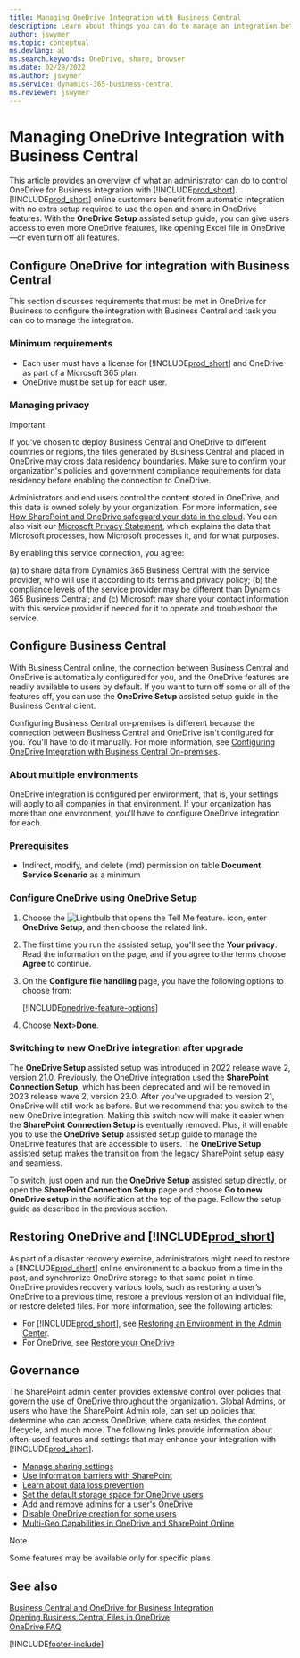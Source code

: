 ```yaml
---
title: Managing OneDrive Integration with Business Central
description: Learn about things you can do to manage an integration between Business Central and OneDrive for Business.
author: jswymer
ms.topic: conceptual
ms.devlang: al
ms.search.keywords: OneDrive, share, browser
ms.date: 02/28/2022
ms.author: jswymer
ms.service: dynamics-365-business-central
ms.reviewer: jswymer
---
```

# Managing OneDrive Integration with Business Central

This article provides an overview of what an administrator can do to control OneDrive for Business integration with [!INCLUDE[prod_short](includes/prod_short.md)]. [!INCLUDE[prod_short](includes/prod_short.md)] online customers benefit from automatic integration with no extra setup required to use the open and share in OneDrive features. With the **OneDrive Setup** assisted setup guide, you can give users access to even more OneDrive features, like opening Excel file in OneDrive&mdash;or even turn off all features.  

## Configure OneDrive for integration with Business Central

This section discusses requirements that must be met in OneDrive for Business to configure the integration with Business Central and task you can do to manage the integration.

### Minimum requirements

* Each user must have a license for [!INCLUDE[prod_short](includes/prod_short.md)] and OneDrive as part of a Microsoft 365 plan.
* OneDrive must be set up for each user.

### Managing privacy

> [!IMPORTANT]
> If you've chosen to deploy Business Central and OneDrive to different countries or regions, the files generated by Business Central and placed in OneDrive may cross data residency boundaries. Make sure to confirm your organization's policies and government compliance requirements for data residency before enabling the connection to OneDrive.

Administrators and end users control the content stored in OneDrive, and this data is owned solely by your organization. For more information, see [How SharePoint and OneDrive safeguard your data in the cloud](/sharepoint/safeguarding-your-data). You can also visit our [Microsoft Privacy Statement](https://privacy.microsoft.com/en-us/privacystatement), which explains the data that Microsoft processes, how Microsoft processes it, and for what purposes.

By enabling this service connection, you agree:

(a) to share data from Dynamics 365 Business Central with the service provider, who will use it according to its terms and privacy policy; (b) the compliance levels of the service provider may be different than Dynamics 365 Business Central; and (c) Microsoft may share your contact information with this service provider if needed for it to operate and troubleshoot the service.

## Configure Business Central

With Business Central online, the connection between Business Central and OneDrive is automatically configured for you, and the OneDrive features are readily available to users by default. If you want to turn off some or all of the features off, you can use the **OneDrive Setup** assisted setup guide in the Business Central client.

Configuring Business Central on-premises is different because the connection between Business Central and OneDrive isn't configured for you. You'll have to do it manually. For more information, see [Configuring OneDrive Integration with Business Central On-premises](admin-onedrive-integration-onpremises.md).

### About multiple environments

OneDrive integration is configured per environment, that is, your settings will apply to all companies in that environment. If your organization has more than one environment, you'll have to configure OneDrive integration for each.

### Prerequisites

- Indirect, modify, and delete (imd) permission on table **Document Service Scenario** as a minimum

### Configure OneDrive using OneDrive Setup

1. Choose the ![Lightbulb that opens the Tell Me feature.](media/ui-search/search_small.png "Tell me what you want to do") icon, enter **OneDrive Setup**, and then choose the related link. 
2. The first time you run the assisted setup, you'll see the **Your privacy**. Read the information on the page, and if you agree to the terms choose **Agree** to continue.
3. On the **Configure file handling** page, you have the following options to choose from:

   [!INCLUDE[onedrive-feature-options](includes/onedrive-feature-options.md)]
4. Choose **Next**>**Done**.

### Switching to new OneDrive integration after upgrade

The **OneDrive Setup** assisted setup was introduced in 2022 release wave 2, version 21.0. Previously, the OneDrive integration used the **SharePoint Connection Setup**, which has been deprecated and will be removed in 2023 release wave 2, version 23.0. After you've upgraded to version 21, OneDrive will still work as before. But we recommend that you switch to the new OneDrive integration. Making this switch now will make it easier when the **SharePoint Connection Setup** is eventually removed. Plus, it will enable you to use the **OneDrive Setup** assisted setup guide to manage the OneDrive features that are accessible to users. The **OneDrive Setup** assisted setup makes the transition from the legacy SharePoint setup easy and seamless.

To switch, just open and run the **OneDrive Setup** assisted setup directly, or open the **SharePoint Connection Setup** page and choose **Go to new OneDrive setup** in the notification at the top of the page. Follow the setup guide as described in the previous section.

## Restoring OneDrive and [!INCLUDE[prod_short](includes/prod_short.md)]

As part of a disaster recovery exercise, administrators might need to restore a [!INCLUDE[prod_short](includes/prod_short.md)] online environment to a backup from a time in the past, and synchronize OneDrive storage to that same point in time. OneDrive provides recovery various tools, such as restoring a user’s OneDrive to a previous time, restore a previous version of an individual file, or restore deleted files. For more information, see the following articles:

* For [!INCLUDE[prod_short](includes/prod_short.md)], see [Restoring an Environment in the Admin Center](/dynamics365/business-central/dev-itpro/administration/tenant-admin-center-backup-restore).
* For OneDrive, see [Restore your OneDrive](https://support.microsoft.com/en-us/office/restore-your-onedrive-fa231298-759d-41cf-bcd0-25ac53eb8a15?ui=en-us&rs=en-us&ad=us)

## Governance

The SharePoint admin center provides extensive control over policies that govern the use of OneDrive throughout the organization. Global Admins, or users who have the SharePoint Admin role, can set up policies that determine who can access OneDrive, where data resides, the content lifecycle, and much more. The following links provide information about often-used features and settings that may enhance your integration with [!INCLUDE[prod_short](includes/prod_short.md)]. 

* [Manage sharing settings](/sharepoint/turn-external-sharing-on-or-off)
* [Use information barriers with SharePoint](/sharepoint/information-barriers)
* [Learn about data loss prevention](/microsoft-365/compliance/dlp-learn-about-dlp)
* [Set the default storage space for OneDrive users](/onedrive/set-default-storage-space)
* [Add and remove admins for a user's OneDrive](/sharepoint/manage-user-profiles#add-and-remove-admins-for-a-users-onedrive)
* [Disable OneDrive creation for some users](/sharepoint/manage-user-profiles#disable-onedrive-creation-for-some-users)
* [Multi-Geo Capabilities in OneDrive and SharePoint Online](/microsoft-365/enterprise/multi-geo-capabilities-in-onedrive-and-sharepoint-online-in-microsoft-365)

> [!NOTE]
> Some features may be available only for specific plans.

## See also

[Business Central and OneDrive for Business Integration](across-onedrive-overview.md)  
[Opening Business Central Files in OneDrive](across-share-onedrive.md)  
[OneDrive FAQ](admin-onedrive-faq.md)  

[!INCLUDE[footer-include](includes/footer-banner.md)]
